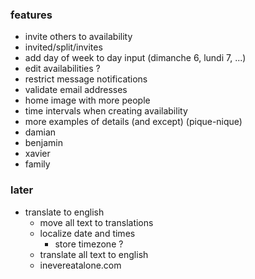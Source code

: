 ### features

- invite others to availability
- invited/split/invites
- add day of week to day input (dimanche 6, lundi 7, ...)
- edit availabilities ?
- restrict message notifications
- validate email addresses
- home image with more people
- time intervals when creating availability
- more examples of details (and except) (pique-nique)
- damian
- benjamin
- xavier
- family

### later

- translate to english
  - move all text to translations
  - localize date and times
    - store timezone ?
  - translate all text to english
  - inevereatalone.com
